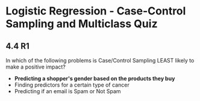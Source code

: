 # Logistic Regression - Case-Control Sampling and Multiclass Quiz

## 4.4 R1

In which of the following problems is Case/Control Sampling LEAST likely to make a positive impact?

- **Predicting a shopper's gender based on the products they buy**
- Finding predictors for a certain type of cancer
- Predicting if an email is Spam or Not Spam
